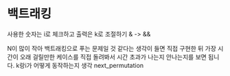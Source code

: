 # 백트래킹

사용한 숫자는 i로 체크하고
출력은 k로 조절하기
& -> &&

N이 많이 작아 백트래킹으로 푸는 문제일 것 같다는 생각이 들면 
직접 구현한 뒤 가장 시간이 오래 걸릴만한 케이스를 직접 돌려봐서 
시간 초과가 나는지 안나는지를 보면 됩니다. 
k랑i가 어떻게 동작하는지 생각
next_permutation